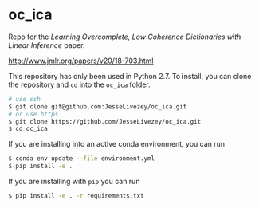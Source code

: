 # oc_ica
Repo for the *Learning Overcomplete, Low Coherence Dictionaries with Linear Inference* paper.

http://www.jmlr.org/papers/v20/18-703.html


This repository has only been used in Python 2.7. To install, you can clone the repository and `cd` into the `oc_ica` folder.

```bash
# use ssh
$ git clone git@github.com:JesseLivezey/oc_ica.git
# or use https
$ git clone https://github.com/JesseLivezey/oc_ica.git
$ cd oc_ica
```

If you are installing into an active conda environment, you can run

```bash
$ conda env update --file environment.yml
$ pip install -e .
```

If you are installing with `pip` you can run

```bash
$ pip install -e . -r requirements.txt
```
